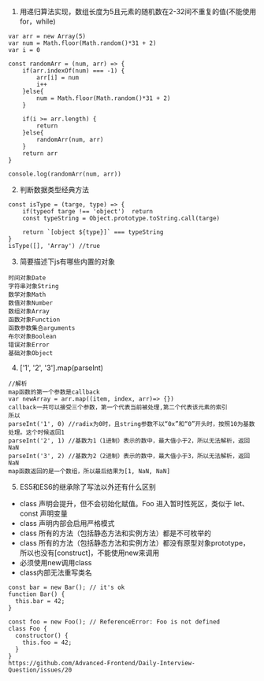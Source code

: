 <!--
 * @Date: 2019-10-17 15:53:18
 * @LastEditors: PoloHuang
 * @LastEditTime: 2019-10-17 19:07:03
 -->
 1. 用递归算法实现，数组长度为5且元素的随机数在2-32间不重复的值(不能使用for，while)
```
var arr = new Array(5)
var num = Math.floor(Math.random()*31 + 2)
var i = 0 

const randomArr = (num, arr) => {
    if(arr.indexOf(num) === -1) {
        arr[i] = num
        i++
    }else{
        num = Math.floor(Math.random()*31 + 2)
    }

    if(i >= arr.length) {
        return
    }else{
        randomArr(num, arr)
    }
    return arr
}

console.log(randomArr(num, arr))
```

2. 判断数据类型经典方法
```
const isType = (targe, type) => {
    if(typeof targe !== 'object')  return
    const typeString = Object.prototype.toString.call(targe)

    return `[object ${type}]` === typeString
}
isType([], 'Array') //true
```
3. 简要描述下js有哪些内置的对象
```
时间对象Date
字符串对象String
数学对象Math
数值对象Number
数组对象Array
函数对象Function
函数参数集合arguments
布尔对象Boolean
错误对象Error
基础对象Object
```
4. ['1', '2', '3'].map(parseInt)
```
//解析
map函数的第一个参数是callback
var newArray = arr.map((item, index, arr)=> {})
callback一共可以接受三个参数，第一个代表当前被处理,第二个代表该元素的索引
所以
parseInt('1', 0) //radix为0时，且string参数不以“0x”和“0”开头时，按照10为基数处理。这个时候返回1
parseInt('2', 1) //基数为1（1进制）表示的数中，最大值小于2，所以无法解析，返回NaN
parseInt('3', 2) //基数为2（2进制）表示的数中，最大值小于3，所以无法解析，返回NaN
map函数返回的是一个数组，所以最后结果为[1, NaN, NaN]
```

5. ES5和ES6的继承除了写法以外还有什么区别
* class 声明会提升，但不会初始化赋值。Foo 进入暂时性死区，类似于 let、const 声明变量
* class 声明内部会启用严格模式
* class 所有的方法（包括静态方法和实例方法）都是不可枚举的
* class 所有的方法（包括静态方法和实例方法）都没有原型对象prototype，所以也没有[construct]，不能使用new来调用
* 必须使用new调用class
* class内部无法重写类名
```
const bar = new Bar(); // it's ok
function Bar() {
  this.bar = 42;
}

const foo = new Foo(); // ReferenceError: Foo is not defined
class Foo {
  constructor() {
    this.foo = 42;
  }
}
https://github.com/Advanced-Frontend/Daily-Interview-Question/issues/20
```


